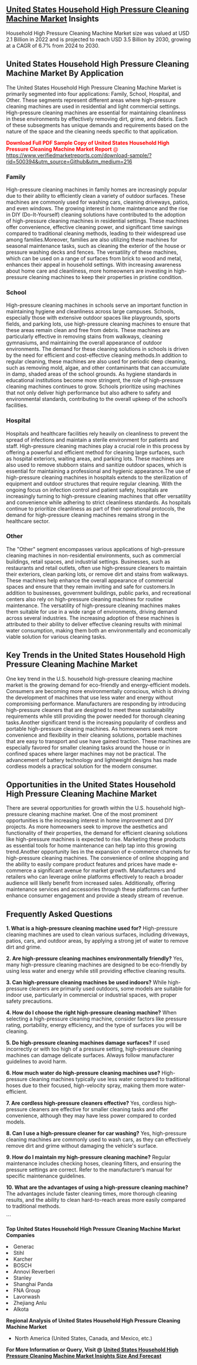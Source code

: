 <h2><a href="https://www.verifiedmarketreports.com/download-sample/?rid=500394&amp;utm_source=Github&amp;utm_medium=216" target="_blank">United States Household High Pressure Cleaning Machine Market</a> Insights</h2><p>Household High Pressure Cleaning Machine Market size was valued at USD 2.1 Billion in 2022 and is projected to reach USD 3.5 Billion by 2030, growing at a CAGR of 6.7% from 2024 to 2030.</p><p><h2>United States Household High Pressure Cleaning Machine Market By Application</h2>The United States Household High Pressure Cleaning Machine Market is primarily segmented into four applications: Family, School, Hospital, and Other. These segments represent different areas where high-pressure cleaning machines are used in residential and light commercial settings. High-pressure cleaning machines are essential for maintaining cleanliness in these environments by effectively removing dirt, grime, and debris. Each of these subsegments has unique demands and requirements based on the nature of the space and the cleaning needs specific to that application.<p><span class=""><span style="color: #ff0000;"><strong>Download Full PDF Sample Copy of United States Household High Pressure Cleaning Machine Market Report</strong> @ </span><a href="https://www.verifiedmarketreports.com/download-sample/?rid=500394&amp;utm_source=Github&amp;utm_medium=216" target="_blank">https://www.verifiedmarketreports.com/download-sample/?rid=500394&amp;utm_source=Github&amp;utm_medium=216</a></span></p><h3>Family</h3>High-pressure cleaning machines in family homes are increasingly popular due to their ability to efficiently clean a variety of outdoor surfaces. These machines are commonly used for washing cars, cleaning driveways, patios, and even windows. The growing interest in home maintenance and the rise in DIY (Do-It-Yourself) cleaning solutions have contributed to the adoption of high-pressure cleaning machines in residential settings. These machines offer convenience, effective cleaning power, and significant time savings compared to traditional cleaning methods, leading to their widespread use among families.Moreover, families are also utilizing these machines for seasonal maintenance tasks, such as cleaning the exterior of the house or pressure washing decks and fences. The versatility of these machines, which can be used on a range of surfaces from brick to wood and metal, enhances their appeal in household settings. With increasing awareness about home care and cleanliness, more homeowners are investing in high-pressure cleaning machines to keep their properties in pristine condition.<h3>School</h3>High-pressure cleaning machines in schools serve an important function in maintaining hygiene and cleanliness across large campuses. Schools, especially those with extensive outdoor spaces like playgrounds, sports fields, and parking lots, use high-pressure cleaning machines to ensure that these areas remain clean and free from debris. These machines are particularly effective in removing stains from walkways, cleaning gymnasiums, and maintaining the overall appearance of outdoor environments. The demand for these cleaning solutions in schools is driven by the need for efficient and cost-effective cleaning methods.In addition to regular cleaning, these machines are also used for periodic deep cleaning, such as removing mold, algae, and other contaminants that can accumulate in damp, shaded areas of the school grounds. As hygiene standards in educational institutions become more stringent, the role of high-pressure cleaning machines continues to grow. Schools prioritize using machines that not only deliver high performance but also adhere to safety and environmental standards, contributing to the overall upkeep of the school’s facilities.<h3>Hospital</h3>Hospitals and healthcare facilities rely heavily on cleanliness to prevent the spread of infections and maintain a sterile environment for patients and staff. High-pressure cleaning machines play a crucial role in this process by offering a powerful and efficient method for cleaning large surfaces, such as hospital exteriors, waiting areas, and parking lots. These machines are also used to remove stubborn stains and sanitize outdoor spaces, which is essential for maintaining a professional and hygienic appearance.The use of high-pressure cleaning machines in hospitals extends to the sterilization of equipment and outdoor structures that require regular cleaning. With the ongoing focus on infection control and patient safety, hospitals are increasingly turning to high-pressure cleaning machines that offer versatility and convenience while adhering to strict cleanliness standards. As hospitals continue to prioritize cleanliness as part of their operational protocols, the demand for high-pressure cleaning machines remains strong in the healthcare sector.<h3>Other</h3>The "Other" segment encompasses various applications of high-pressure cleaning machines in non-residential environments, such as commercial buildings, retail spaces, and industrial settings. Businesses, such as restaurants and retail outlets, often use high-pressure cleaners to maintain their exteriors, clean parking lots, or remove dirt and stains from walkways. These machines help enhance the overall appearance of commercial spaces and ensure that they remain inviting and safe for customers.In addition to businesses, government buildings, public parks, and recreational centers also rely on high-pressure cleaning machines for routine maintenance. The versatility of high-pressure cleaning machines makes them suitable for use in a wide range of environments, driving demand across several industries. The increasing adoption of these machines is attributed to their ability to deliver effective cleaning results with minimal water consumption, making them both an environmentally and economically viable solution for various cleaning tasks.<h2>Key Trends in the United States Household High Pressure Cleaning Machine Market</h2>One key trend in the U.S. household high-pressure cleaning machine market is the growing demand for eco-friendly and energy-efficient models. Consumers are becoming more environmentally conscious, which is driving the development of machines that use less water and energy without compromising performance. Manufacturers are responding by introducing high-pressure cleaners that are designed to meet these sustainability requirements while still providing the power needed for thorough cleaning tasks.Another significant trend is the increasing popularity of cordless and portable high-pressure cleaning machines. As homeowners seek more convenience and flexibility in their cleaning solutions, portable machines that are easy to transport and use have gained traction. These machines are especially favored for smaller cleaning tasks around the house or in confined spaces where larger machines may not be practical. The advancement of battery technology and lightweight designs has made cordless models a practical solution for the modern consumer.<h2>Opportunities in the United States Household High Pressure Cleaning Machine Market</h2>There are several opportunities for growth within the U.S. household high-pressure cleaning machine market. One of the most prominent opportunities is the increasing interest in home improvement and DIY projects. As more homeowners seek to improve the aesthetics and functionality of their properties, the demand for efficient cleaning solutions like high-pressure machines is expected to rise. Marketing these products as essential tools for home maintenance can help tap into this growing trend.Another opportunity lies in the expansion of e-commerce channels for high-pressure cleaning machines. The convenience of online shopping and the ability to easily compare product features and prices have made e-commerce a significant avenue for market growth. Manufacturers and retailers who can leverage online platforms effectively to reach a broader audience will likely benefit from increased sales. Additionally, offering maintenance services and accessories through these platforms can further enhance consumer engagement and provide a steady stream of revenue.<h2>Frequently Asked Questions</h2><p><strong>1. What is a high-pressure cleaning machine used for?</strong> High-pressure cleaning machines are used to clean various surfaces, including driveways, patios, cars, and outdoor areas, by applying a strong jet of water to remove dirt and grime.</p><p><strong>2. Are high-pressure cleaning machines environmentally friendly?</strong> Yes, many high-pressure cleaning machines are designed to be eco-friendly by using less water and energy while still providing effective cleaning results.</p><p><strong>3. Can high-pressure cleaning machines be used indoors?</strong> While high-pressure cleaners are primarily used outdoors, some models are suitable for indoor use, particularly in commercial or industrial spaces, with proper safety precautions.</p><p><strong>4. How do I choose the right high-pressure cleaning machine?</strong> When selecting a high-pressure cleaning machine, consider factors like pressure rating, portability, energy efficiency, and the type of surfaces you will be cleaning.</p><p><strong>5. Do high-pressure cleaning machines damage surfaces?</strong> If used incorrectly or with too high of a pressure setting, high-pressure cleaning machines can damage delicate surfaces. Always follow manufacturer guidelines to avoid harm.</p><p><strong>6. How much water do high-pressure cleaning machines use?</strong> High-pressure cleaning machines typically use less water compared to traditional hoses due to their focused, high-velocity spray, making them more water-efficient.</p><p><strong>7. Are cordless high-pressure cleaners effective?</strong> Yes, cordless high-pressure cleaners are effective for smaller cleaning tasks and offer convenience, although they may have less power compared to corded models.</p><p><strong>8. Can I use a high-pressure cleaner for car washing?</strong> Yes, high-pressure cleaning machines are commonly used to wash cars, as they can effectively remove dirt and grime without damaging the vehicle's surface.</p><p><strong>9. How do I maintain my high-pressure cleaning machine?</strong> Regular maintenance includes checking hoses, cleaning filters, and ensuring the pressure settings are correct. Refer to the manufacturer’s manual for specific maintenance guidelines.</p><p><strong>10. What are the advantages of using a high-pressure cleaning machine?</strong> The advantages include faster cleaning times, more thorough cleaning results, and the ability to clean hard-to-reach areas more easily compared to traditional methods.</p>```</p><p><strong>Top United States Household High Pressure Cleaning Machine Market Companies</strong></p><div data-test-id=""><p><li>Generac</li><li> Stihl</li><li> Karcher</li><li> BOSCH</li><li> Annovi Reverberi</li><li> Stanley</li><li> Shanghai Panda</li><li> FNA Group</li><li> Lavorwash</li><li> Zhejiang Anlu</li><li> Alkota</li></p><div><strong>Regional Analysis of&nbsp;United States Household High Pressure Cleaning Machine Market</strong></div><ul><li dir="ltr"><p dir="ltr">North America&nbsp;(United States, Canada, and Mexico, etc.)</p></li></ul><p><strong>For More Information or Query, Visit @&nbsp;</strong><strong><a href="https://www.verifiedmarketreports.com/product/household-high-pressure-cleaning-machine-market/?utm_source=Github&amp;utm_medium=216" target="_blank">United States Household High Pressure Cleaning Machine Market Insights Size And Forecast</a></strong></p></div>

